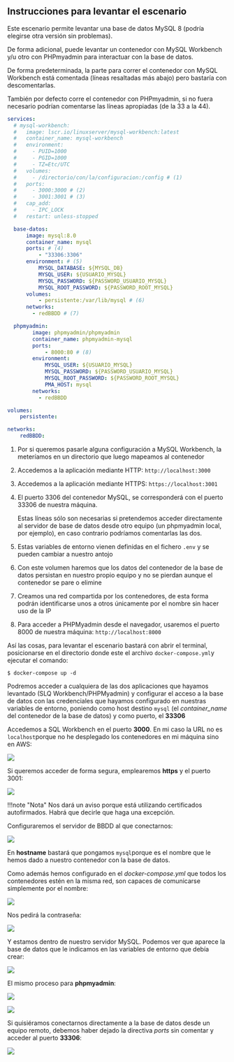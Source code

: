 ## Instrucciones para levantar el escenario

Este escenario permite levantar una base de datos MySQL 8 (podría elegirse otra versión sin problemas).

De forma adicional, puede levantar un contenedor con MySQL Workbench y/u otro con PHPmyadmin para interactuar con la base de datos.

De forma predeterminada, la parte para correr el contenedor con MySQL Workbench está comentada (líneas resaltadas más abajo) pero bastaría con descomentarlas. 

También por defecto corre el contenedor con PHPmyadmin, si no fuera necesario podrían comentarse las líneas apropiadas (de la 33 a la 44).


```yaml title="docker-compose.yml" hl_lines="2-16" linenums="1"
services:
  # mysql-workbench:
  #   image: lscr.io/linuxserver/mysql-workbench:latest
  #   container_name: mysql-workbench
  #   environment:
  #     - PUID=1000
  #     - PGID=1000
  #     - TZ=Etc/UTC
  #   volumes:
  #     - /directorio/con/la/configuracion:/config # (1)
  #   ports:
  #     - 3000:3000 # (2)
  #     - 3001:3001 # (3)
  #   cap_add:
  #     - IPC_LOCK
  #   restart: unless-stopped

  base-datos:
      image: mysql:8.0
      container_name: mysql
      ports: # (4)
          - "33306:3306" 
      environment: # (5)
          MYSQL_DATABASE: ${MYSQL_DB}
          MYSQL_USER: ${USUARIO_MYSQL}
          MYSQL_PASSWORD: ${PASSWORD_USUARIO_MYSQL}
          MYSQL_ROOT_PASSWORD: ${PASSWORD_ROOT_MYSQL}
      volumes:
          - persistente:/var/lib/mysql # (6)
      networks:
        - redBBDD # (7)

  phpmyadmin:
        image: phpmyadmin/phpmyadmin
        container_name: phpmyadmin-mysql
        ports:
            - 8000:80 # (8)
        environment: 
            MYSQL_USER: ${USUARIO_MYSQL}
            MYSQL_PASSWORD: ${PASSWORD_USUARIO_MYSQL}
            MYSQL_ROOT_PASSWORD: ${PASSWORD_ROOT_MYSQL}
            PMA_HOST: mysql
        networks:
          - redBBDD

volumes:
    persistente:

networks:
    redBBDD: 
```

1. Por si queremos pasarle alguna configuración a MySQL Workbench, la meteríamos en un directorio que luego mapeamos al contenedor
2. Accedemos a la aplicación mediante HTTP: `http://localhost:3000`
3. Accedemos a la aplicación mediante HTTPS: `https://localhost:3001`
4. El puerto 3306 del contenedor MySQL, se corresponderá con el puerto 33306 de nuestra máquina.
   
    Estas líneas sólo son necesarias si pretendemos acceder directamente al servidor de base de datos desde otro equipo (un phpmyadmin local, por ejemplo), en caso contrario podríamos comentarlas las dos.

5. Estas variables de entorno vienen definidas en el fichero `.env` y se pueden cambiar a nuestro antojo
6. Con este volumen haremos que los datos del contenedor de la base de datos persistan en nuestro propio equipo y no se pierdan aunque el contenedor se pare o elimine
7. Creamos una red compartida por los contenedores, de esta forma podrán identificarse unos a otros únicamente por el nombre sin hacer uso de la IP
8. Para acceder a PHPMyadmin desde el navegador, usaremos el puerto 8000 de nuestra máquina: `http://localhost:8000`

Así las cosas, para levantar el escenario bastará con abrir el terminal, posicionarse en el directorio donde este el archivo `docker-compose.yml`y ejecutar el comando:

```console
$ docker-compose up -d
```

Podremos acceder a cualquiera de las dos aplicaciones que hayamos levantado (SLQ Workbench/PHPMyadmin) y configurar el acceso a la base de datos con las credenciales que hayamos configurado en nuestras variables de entorno, poniendo como host destino `mysql` (el *container_name* del contenedor de la base de datos) y como puerto, el **33306**

Accedemos a SQL Workbench en el puerto **3000**. En mi caso la URL no es `localhost`porque no he desplegado los contenedores en mi máquina sino en AWS:

![](./img/workbench1.png)

Si queremos acceder de forma segura, emplearemos **https** y el puerto 3001:

![](./img/workbench-https.png)

!!!note "Nota"
    Nos dará un aviso porque está utilizando certificados autofirmados. Habrá que decirle que haga una excepción.

Configuraremos el servidor de BBDD al que conectarnos:

![](./img/workbench3.png)

En **hostname** bastará que pongamos `mysql`porque es el nombre que le hemos dado a nuestro contenedor con la base de datos. 

Como además hemos configurado en el *docker-compose.yml* que todos los contenedores estén en la misma red, son capaces de comunicarse simplemente por el nombre:

![](./img/workbench4.png)

Nos pedirá la contraseña:

![](./img/workbench6.png)

Y estamos dentro de nuestro servidor MySQL. Podemos ver que aparece la base de datos que le indicamos en las variables de entorno que debía crear:

![](./img/workbench7.png)

El mismo proceso para **phpmyadmin**:

![](./img/phpmydamin1.png)

![](./img/phpmyadmin2.png)

Si quisiéramos conectarnos directamente a la base de datos desde un equipo remoto, debemos haber dejado la directiva *ports* sin comentar y acceder al puerto **33306**:

![](./img/lineacomandos.png)





